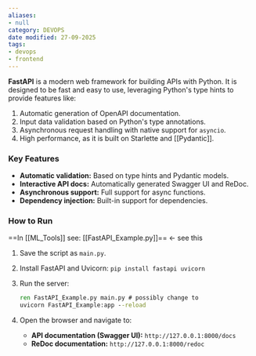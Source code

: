 ```yaml
---
aliases:
- null
category: DEVOPS
date modified: 27-09-2025
tags:
- devops
- frontend
---
```

**FastAPI** is a modern web framework for building APIs with Python. It is designed to be fast and easy to use, leveraging Python's type hints to provide features like:

1. Automatic generation of OpenAPI documentation.
2. Input data validation based on Python's type annotations.
3. Asynchronous request handling with native support for `asyncio`.
4. High performance, as it is built on Starlette and [[Pydantic]].
### Key Features

- **Automatic validation:** Based on type hints and Pydantic models.
- **Interactive API docs:** Automatically generated Swagger UI and ReDoc.
- **Asynchronous support:** Full support for async functions.
- **Dependency injection:** Built-in support for dependencies.

### How to Run

==In [[ML_Tools]] see: [[FastAPI_Example.py]]== <- see this

1. Save the script as `main.py`.
2. Install FastAPI and Uvicorn:
    `pip install fastapi uvicorn`
    
3. Run the server:  
	```cmd
	ren FastAPI_Example.py main.py # possibly change to
	uvicorn FastAPI_Example:app --reload
	```
    
4. Open the browser and navigate to:
    - **API documentation (Swagger UI):** `http://127.0.0.1:8000/docs`
    - **ReDoc documentation:** `http://127.0.0.1:8000/redoc`